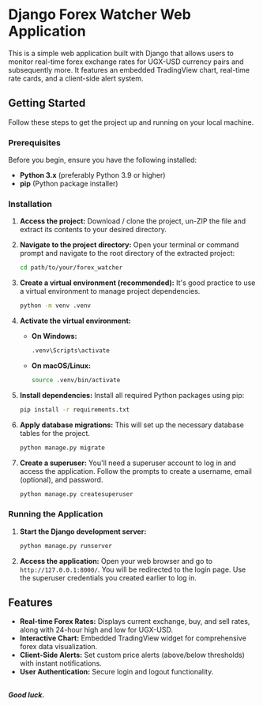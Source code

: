 # Django Forex Watcher Web Application

This is a simple web application built with Django that allows users to monitor real-time forex exchange rates for UGX-USD currency pairs and subsequently more. It features an embedded TradingView chart, real-time rate cards, and a client-side alert system.

## Getting Started

Follow these steps to get the project up and running on your local machine.

### Prerequisites

Before you begin, ensure you have the following installed:

*   **Python 3.x** (preferably Python 3.9 or higher)
*   **pip** (Python package installer)

### Installation

1.  **Access the project:**
    Download / clone the project, un-ZIP the file and extract its contents to your desired directory.

2.  **Navigate to the project directory:**
    Open your terminal or command prompt and navigate to the root directory of the extracted project:
    ```bash
    cd path/to/your/forex_watcher
    ```

3.  **Create a virtual environment (recommended):**
    It's good practice to use a virtual environment to manage project dependencies.
    ```bash
    python -m venv .venv
    ```

4.  **Activate the virtual environment:**
    *   **On Windows:**
        ```bash
        .venv\Scripts\activate
        ```
    *   **On macOS/Linux:**
        ```bash
        source .venv/bin/activate
        ```

5.  **Install dependencies:**
    Install all required Python packages using pip:
    ```bash
    pip install -r requirements.txt
    ```

6.  **Apply database migrations:**
    This will set up the necessary database tables for the project.
    ```bash
    python manage.py migrate
    ```

7.  **Create a superuser:**
    You'll need a superuser account to log in and access the application. Follow the prompts to create a username, email (optional), and password.
    ```bash
    python manage.py createsuperuser
    ```

### Running the Application

1.  **Start the Django development server:**
    ```bash
    python manage.py runserver
    ```

2.  **Access the application:**
    Open your web browser and go to `http://127.0.0.1:8000/`.
    You will be redirected to the login page. Use the superuser credentials you created earlier to log in.

## Features

*   **Real-time Forex Rates:** Displays current exchange, buy, and sell rates, along with 24-hour high and low for UGX-USD.
*   **Interactive Chart:** Embedded TradingView widget for comprehensive forex data visualization.
*   **Client-Side Alerts:** Set custom price alerts (above/below thresholds) with instant notifications.
*   **User Authentication:** Secure login and logout functionality.


## 
***Good luck.***

